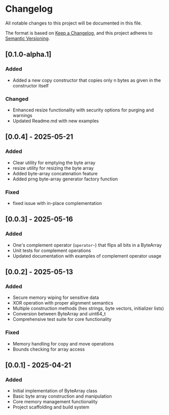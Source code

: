 # Changelog
All notable changes to this project will be documented in this file.

The format is based on [Keep a Changelog](https://keepachangelog.com/en/1.0.0/),
and this project adheres to [Semantic Versioning](https://semver.org/spec/v2.0.0.html).

## [0.1.0-alpha.1]
### Added
- Added a new copy constructor that copies only n bytes as given in the constructor itself

### Changed
- Enhanced resize functionality with security options for purging and warnings
- Updated Readme.md with new examples


## [0.0.4] - 2025-05-21

### Added
- Clear utility for emptying the byte array
- resize utility for resizing the byte array
- Added byte-array concatenation feature
- Added prng byte-array generator factory function

### Fixed
- fixed issue with in-place complementation

## [0.0.3] - 2025-05-16

### Added
- One's complement operator (`operator~`) that flips all bits in a ByteArray
- Unit tests for complement operations
- Updated documentation with examples of complement operator usage

## [0.0.2] - 2025-05-13

### Added
- Secure memory wiping for sensitive data
- XOR operation with proper alignment semantics
- Multiple construction methods (hex strings, byte vectors, initializer lists)
- Conversion between ByteArray and uint64_t
- Comprehensive test suite for core functionality

### Fixed
- Memory handling for copy and move operations
- Bounds checking for array access

## [0.0.1] - 2025-04-21

### Added
- Initial implementation of ByteArray class
- Basic byte array construction and manipulation
- Core memory management functionality
- Project scaffolding and build system